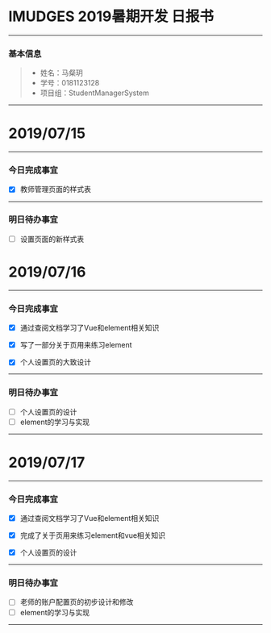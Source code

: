 # IMUDGES 2019暑期开发 日报书
-------


### 基本信息
> * 姓名：马粲玥
> * 学号：0181123128
> * 项目组：StudentManagerSystem
-------


# 2019/07/15

-------

### 今日完成事宜
- [x]  教师管理页面的样式表


------
### 明日待办事宜
- [ ] 设置页面的新样式表


# 2019/07/16

-------

### 今日完成事宜
- [x]  通过查阅文档学习了Vue和element相关知识
- [x]  写了一部分关于页用来练习element
- [x]  个人设置页的大致设计



------
### 明日待办事宜
- [ ] 个人设置页的设计
- [ ] element的学习与实现
-------

# 2019/07/17

-------

### 今日完成事宜
- [x]  通过查阅文档学习了Vue和element相关知识
- [x]  完成了关于页用来练习element和vue相关知识
- [x]  个人设置页的设计



------
### 明日待办事宜
- [ ] 老师的账户配置页的初步设计和修改
- [ ] element的学习与实现
-------
